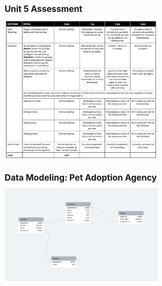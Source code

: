 # Unit 5 Assessment
![Unit5Rubric](https://github.com/GravviSoft/unit_5_assessment/blob/main/Unit5Rubric.png)

# Data Modeling: Pet Adoption Agency
![DataModeling(pet-adoption-agency)](https://github.com/GravviSoft/unit_5_assessment/blob/main/DataModeling(pet-adoption-agency).png)
